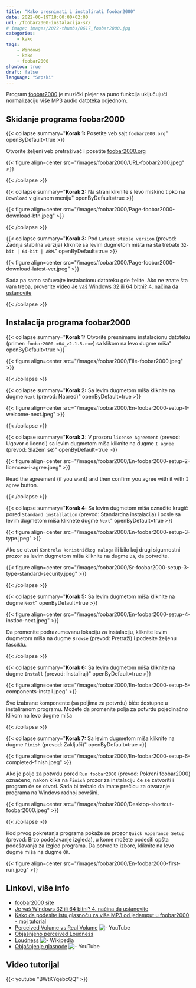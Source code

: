 ```yaml
---
title: "Kako presnimati i instalirati foobar2000"
date: 2022-06-19T18:00:00+02:00
url: /foobar2000-instalacija-sr/
# image: images/2022-thumbs/0617_foobar2000.jpg
categories:
    - kako
tags:
    - Windows
    - kako
    - foobar2000
showtoc: true
draft: false
language: "Srpski"
---
```


Program [foobar2000](https://www.foobar2000.org/ "Kliknite/tapnite, da otvorite veb stranicu!") je muzički plejer sa puno funkcija uključujući normalizaciju više MP3 audio datoteka odjednom.

## Skidanje programa foobar2000

{{< collapse summary="**Korak 1:** Posetite veb sajt `foobar2000.org`" openByDefault=true >}}

   Otvorite željeni veb pretraživač i posetite [foobar2000.org](https://www.foobar2000.org/ "Kliknite/tapnite da otvorite veb stranicu!")

   {{< figure align=center src="/images/foobar2000/URL-foobar2000.jpeg" >}}

{{< /collapse >}}

{{< collapse summary="**Korak 2:** Na strani kliknite s levo miškino tipko na `Download` v glavnem meniju" openByDefault=true >}}

   {{< figure align=center src="/images/foobar2000/Page-foobar2000-download-btn.jpeg" >}}

{{< /collapse >}}

{{< collapse summary="**Korak 3:** Pod `Latest stable version` (prevod: Zadnja stabilna verzija) kliknite sa levim dugmetom mišta na šta trebate `32-bit | 64-bit | ARM`." openByDefault=true >}}

   {{< figure align=center src="/images/foobar2000/Page-foobar2000-download-latest-ver.jpeg" >}}

   Sada pa samo sačuvajte instalacionu datoteku gde želite. Ako ne znate šta vam treba, proverite video [Je vaš Windows 32 ili 64 bitni? 4. načina da ustanovite](https://www.youtube.com/watch?v=hFldi8cEABU "Kliknite/tapnite da otvorite video!")

{{< /collapse >}}

## Instalacija programa foobar2000

{{< collapse summary="**Korak 1:** Otvorite presnimanu instalacionu datoteku (primer: `foobar2000-x64_v2.1.5.exe`) sa klikom na levo dugme miša" openByDefault=true >}}

   {{< figure align=center src="/images/foobar2000/File-foobar2000.jpeg" >}}

{{< /collapse >}}

{{< collapse summary="**Korak 2:** Sa levim dugmetom miša kliknite na dugme `Next` (prevod: Napred)" openByDefault=true >}}

   {{< figure align=center src="/images/foobar2000/En-foobar2000-setup-1-welcome-next.jpeg" >}}

{{< /collapse >}}

{{< collapse summary="**Korak 3:** V prozoru `license Agreement` (prevod: Ugovor o licenci) sa levim dugmetom miša kliknite na dugme  `I agree` (prevod: Slažem se)" openByDefault=true >}}

   {{< figure align=center src="/images/foobar2000/En-foobar2000-setup-2-licencea-i-agree.jpeg" >}}

   Read the agreement (if you want) and then confirm you agree with it with `I agree` button.

{{< /collapse >}}

{{< collapse summary="**Korak 4:** Sa levim dugmetom miša označite krugič pored `Standard installation` (prevod: Standardna instalacija) i posle sa levim dugmetom miša kliknete dugme `Next`" openByDefault=true >}}

   {{< figure align=center src="/images/foobar2000/En-foobar2000-setup-3-type.jpeg" >}}

   Ako se otvori `Kontrola koristničkog naloga` ili bilo koj drugi sigurnostni prozor sa levim dugmetom miša kliknite na dugme `Da`, da potvrdite.

   {{< figure align=center src="/images/foobar2000/Sr-foobar2000-setup-3-type-standard-security.jpeg" >}}

{{< /collapse >}}

{{< collapse summary="**Korak 5:** Sa levim dugmetom miša kliknite na dugme `Next`" openByDefault=true >}}

   {{< figure align=center src="/images/foobar2000/En-foobar2000-setup-4-instloc-next.jpeg" >}}

   Da promenite podrazumevanu lokaciju za instalaciju, kliknite levim dugmetom miša na dugme `Browse` (prevod: Pretraži) i podesite željenu fasciklu.

{{< /collapse >}}

{{< collapse summary="**Korak 6:** Sa levim dugmetom miša kliknite na dugme `Install` (prevod: Instaliraj)" openByDefault=true >}}

   {{< figure align=center src="/images/foobar2000/En-foobar2000-setup-5-components-install.jpeg" >}}

Sve izabrane komponente (sa poljima za potvrdu) biće dostupne u instaliranom programu. Možete da promenite polja za potvrdu pojedinačno klikom na levo dugme miša

{{< /collapse >}}

{{< collapse summary="**Korak 7:** Sa levim dugmetom miša kliknite na dugme `Finish` (prevod: Zaključi)" openByDefault=true >}}

   {{< figure align=center src="/images/foobar2000/En-foobar2000-setup-6-completed-finish.jpeg" >}}

   Ako je polje za potvrdu pored `Run foobar2000` (prevod: Pokreni foobar2000) označeno, nakon klika na `Finish` prozor za instalaciju će se zatvoriti i program će se otvori. Sada bi trebalo da imate prečicu za otvaranje programa na Windovs radnoj površini.

   {{< figure align=center src="/images/foobar2000/Desktop-shortcut-foobar2000.jpeg" >}}

{{< /collapse >}}

Kod prvog pokretanja programa pokaže se prozor `Quick Apperance Setup` (prevod: Brzo podešavanje izgleda), u kome možete podesiti opšta podešavanja za izgled programa. Da potvrdite izbore, kliknite na levo dugme miša na dugme `OK`.

{{< figure align=center src="/images/foobar2000/En-foobar2000-first-run.jpeg" >}}

## Linkovi, više info

- [foobar2000 site](https://www.foobar2000.org/ "Kliknite/tapnite da otvorite veb sajt!")
- [Je vaš Windows 32 ili 64 bitni? 4. načina da ustanovite](https://www.youtube.com/watch?v=hFldi8cEABU "Kliknite/tapnite da otvorite video!")
- [Kako da podesite istu glasnoču za više MP3 od jedamput u foobar2000 - moj tutorial](/foobar2000-mp3-glasnoca-sr/ "Kliknite/tapnite, da otvorite tutorijal!")
- [Perceived Volume vs Real Volume](https://www.youtube.com/vatch?v=5SKFV8fv0Ho "Kliknite/tapnite, da otvorite video!") ![- YouTube](/images/social-logos/YouTube.png)
- [Objašnjeno perceived Loudness](https://www.blackghostaudio.com/blog/perceived-loudness-ekplained "Kliknite/tapnite, da otvorite veb stranicu!")
- [Loudness](https://en.wikipedia.org/wiki/Loudness "Kliknite/tapnite, da otvorite veb stranicu!") ![- Wikipedia](/images/social-logos/logo_Wikipedia_20x20px.png)
- [Objašnjenje glasnoće](https://www.youtube.com/vatch?v=rRskvDd59kc "Kliknite/tapnite, da otvorite video!") ![- YouTube](/images/social-logos/YouTube.png)

## Video tutorijal

{{< youtube "BWtKYqebcQQ" >}}